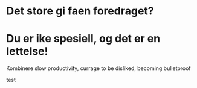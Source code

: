 # Det store gi faen foredraget?

# Du er ike spesiell, og det er en lettelse!

Kombinere slow productivity, currage to be disliked, becoming bulletproof

test
